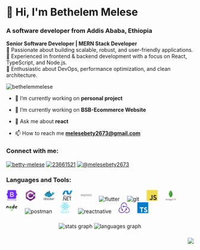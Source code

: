 # 👋 Hi, I'm Bethelem Melese 
<h3 align="left">A software developer from Addis Ababa, Ethiopia</h3>
 
**Senior Software Developer | MERN Stack Developer**  
🔹 Passionate about building scalable, robust, and user-friendly applications.  
🔹 Experienced in frontend & backend development with a focus on React, TypeScript, and Node.js.  
🔹 Enthusiastic about DevOps, performance optimization, and clean architecture.  

<p align="left"> <img src="https://komarev.com/ghpvc/?username=bethelemmelese&label=Profile%20views&color=0e75b6&style=flat" alt="bethelemmelese" /> </p>

- 🔭 I’m currently working on **personal project**

- 🌱 I’m currently working on **BSB-Ecommerce Website**

- 💬 Ask me about **react**

- 📫 How to reach me **melesebety2673@gmail.com**

<h3 align="left">Connect with me:</h3>
<p align="left">
<a href="https://linkedin.com/in/betty-melese" target="blank"><img align="center" src="https://raw.githubusercontent.com/rahuldkjain/github-profile-readme-generator/master/src/images/icons/Social/linked-in-alt.svg" alt="betty-melese" height="30" width="40" /></a>
<a href="https://stackoverflow.com/users/23661521" target="blank"><img align="center" src="https://raw.githubusercontent.com/rahuldkjain/github-profile-readme-generator/master/src/images/icons/Social/stack-overflow.svg" alt="23661521" height="30" width="40" /></a>
<a href="https://www.hackerrank.com/@melesebety2673" target="blank"><img align="center" src="https://raw.githubusercontent.com/rahuldkjain/github-profile-readme-generator/master/src/images/icons/Social/hackerrank.svg" alt="@melesebety2673" height="30" width="40" /></a>
</p>

###
<h3 align="left">Languages and Tools:</h3>
<div align="left">
<img src="https://raw.githubusercontent.com/devicons/devicon/master/icons/bootstrap/bootstrap-plain-wordmark.svg" alt="bootstrap" width="30" height="30"/> </a> 
<img width="12"/>
<img src="https://raw.githubusercontent.com/devicons/devicon/master/icons/csharp/csharp-original.svg" alt="csharp" width="30" height="30"/>
<img width="12"/>
<img src="https://raw.githubusercontent.com/devicons/devicon/master/icons/docker/docker-original-wordmark.svg" alt="docker" width="30" height="30"/>
<img width="12"/>
<img src="https://raw.githubusercontent.com/devicons/devicon/master/icons/dot-net/dot-net-original-wordmark.svg" alt="dotnet" width="30" height="30"/> 
<img width="12"/>
<img src="https://raw.githubusercontent.com/devicons/devicon/master/icons/express/express-original-wordmark.svg" alt="express" width="30" height="30"/>
<img width="12"/>
<img src="https://www.vectorlogo.zone/logos/flutterio/flutterio-icon.svg" alt="flutter" width="30" height="30"/>
<img width="12"/>
<img src="https://www.vectorlogo.zone/logos/git-scm/git-scm-icon.svg" alt="git" width="30" height="30"/> 
<img width="12"/>
<img src="https://raw.githubusercontent.com/devicons/devicon/master/icons/javascript/javascript-original.svg" alt="javascript" width="30" height="30"/>
<img width="12"/>
<img src="https://raw.githubusercontent.com/devicons/devicon/master/icons/mongodb/mongodb-original-wordmark.svg" alt="mongodb" width="30" height="30"/>
<img width="12"/>
<img src="https://raw.githubusercontent.com/devicons/devicon/master/icons/nodejs/nodejs-original-wordmark.svg" alt="nodejs" width="30" height="30"/> 
<img width="12"/>
<img src="https://www.vectorlogo.zone/logos/getpostman/getpostman-icon.svg" alt="postman" width="30" height="30"/>
<img width="12"/>
<img src="https://raw.githubusercontent.com/devicons/devicon/master/icons/react/react-original-wordmark.svg" alt="react" width="30" height="30"/>
<img width="12"/>
<img src="https://reactnative.dev/img/header_logo.svg" alt="reactnative" width="30" height="30"/>
<img width="12"/>
<img src="https://raw.githubusercontent.com/devicons/devicon/master/icons/redux/redux-original.svg" alt="redux" width="30" height="30"/>
<img width="12"/>
<img src="https://raw.githubusercontent.com/devicons/devicon/master/icons/typescript/typescript-original.svg" alt="typescript" width="30" height="30"/>
<img width="12"/>
</div>

###

<div align="center">
  <img src="https://github-readme-stats.vercel.app/api?username=maurodesouza&hide_title=false&hide_rank=false&show_icons=true&include_all_commits=true&count_private=true&disable_animations=false&theme=dracula&locale=en&hide_border=false" height="150" alt="stats graph"  />
  <img src="https://github-readme-stats.vercel.app/api/top-langs?username=maurodesouza&locale=en&hide_title=false&layout=compact&card_width=320&langs_count=5&theme=dracula&hide_border=false" height="150" alt="languages graph"  />
</div>

###

<img align="right" height="150" src="https://i.imgflip.com/65efzo.gif"  />

###


<br clear="both">

###

